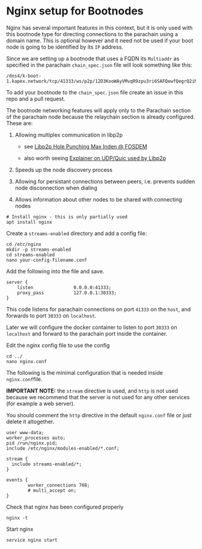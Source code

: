 # Nginx setup for Bootnodes

Nginx has several important features in this context, but it is only used with this bootnode type for directing connections to the parachain using a domain name. This is optional however and it need not be used if your boot node is going to be identified by its `IP` address.

Since we are setting up a bootnode that uses a FQDN its `Multiaddr` as specified in the parachain `chain_spec.json` file will look something like this:

    /dns4/k-boot-1.kapex.network/tcp/41333/ws/p2p/12D3KooWAyVMvqR9zpu3ri6SAFQewfQegrQ2iMSx8UsmXeixxCZo

To add your bootnode to the `chain_spec.json` file create an issue in this repo and a pull request.

The bootnode networking features will apply only to the Parachain section of the parachain node because the relaychain section is already configured. These are:

1) Allowing multiplex communication in libp2p

    * see [Libp2p Hole Punching Max Inden @ FOSDEM](https://youtu.be/pSXlpKlZX7I)

    * also worth seeing [Explainer on UDP/Quic used by Libp2p](https://youtu.be/cdb7M37o9sU)

2) Speeds up the node discovery process

3) Allowing for persistant connections between peers, i.e. prevents sudden node disconnection when dialing

5) Allows information about other nodes to be shared with connecting nodes

```shell
# Install nginx - this is only partially used
apt install nginx
````

Create a `streams-enabled` directory and add a config file:

```
cd /etc/nginx
mkdir -p streams-enabled
cd streams-enabled
nano your-config-filename.conf
```

Add the following into the file and save.

```
server {
    listen               0.0.0.0:41333;
    proxy_pass           127.0.0.1:30333;
}
```

This code listens for parachain connections on port `41333` on the `host`, and forwards to port `30333` on `localhost`. 

Later we will configure the docker container to listen to port `30333` on `localhost` and forward to the parachain port inside the container.

Edit the nginx config file to use the config

    cd ../
    nano nginx.conf

The following is the minimal configuration that is needed inside `nginx.conf`file. 

**IMPORTANT NOTE:** the `stream` directive is used, and `http` is not used because we recommend that the server is not used for any other services (for example a web server).

You should comment the `http` directive in the default `nginx.conf` file or just delete it altogether.

```
user www-data;
worker_processes auto;
pid /run/nginx.pid;
include /etc/nginx/modules-enabled/*.conf;

stream {
  include streams-enabled/*;
}

events {
        worker_connections 768;
        # multi_accept on;
}
```
Check that nginx has been configured properly
    
    nginx -t

Start nginx
    
    service nginx start